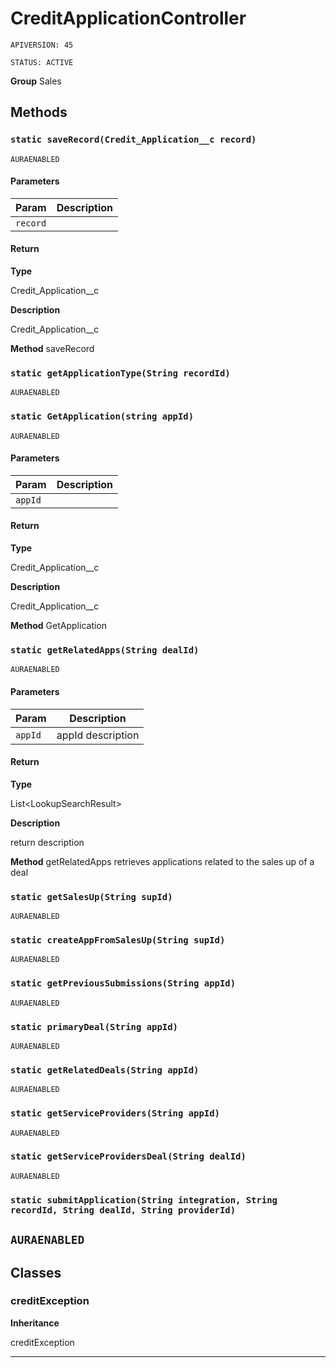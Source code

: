 # CreditApplicationController

`APIVERSION: 45`

`STATUS: ACTIVE`



**Group** Sales

## Methods
### `static saveRecord(Credit_Application__c record)`

`AURAENABLED`
#### Parameters

|Param|Description|
|---|---|
|`record`||

#### Return

**Type**

Credit_Application__c

**Description**

Credit_Application__c


**Method** saveRecord

### `static getApplicationType(String recordId)`

`AURAENABLED`
### `static GetApplication(string appId)`

`AURAENABLED`
#### Parameters

|Param|Description|
|---|---|
|`appId`||

#### Return

**Type**

Credit_Application__c

**Description**

Credit_Application__c


**Method** GetApplication

### `static getRelatedApps(String dealId)`

`AURAENABLED`
#### Parameters

|Param|Description|
|---|---|
|`appId`|appId description|

#### Return

**Type**

List&lt;LookupSearchResult&gt;

**Description**

return description


**Method** getRelatedApps retrieves applications related to the sales up of a deal

### `static getSalesUp(String supId)`

`AURAENABLED`
### `static createAppFromSalesUp(String supId)`

`AURAENABLED`
### `static getPreviousSubmissions(String appId)`

`AURAENABLED`
### `static primaryDeal(String appId)`

`AURAENABLED`
### `static getRelatedDeals(String appId)`

`AURAENABLED`
### `static getServiceProviders(String appId)`

`AURAENABLED`
### `static getServiceProvidersDeal(String dealId)`

`AURAENABLED`
### `static submitApplication(String integration, String recordId, String dealId, String providerId)`

`AURAENABLED`
---
## Classes
### creditException

**Inheritance**

creditException


---
